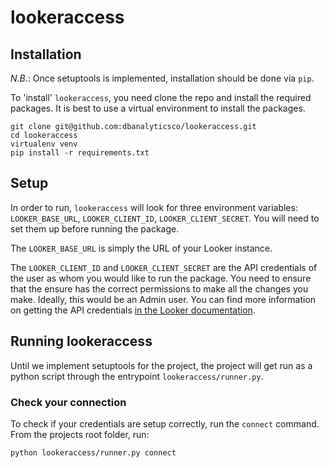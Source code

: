 # lookeraccess

## Installation 

*N.B.*: Once setuptools is implemented, installation should be done via `pip`.

To 'install' `lookeraccess`, you need clone the repo and install the required packages. It is best to use a virtual environment to install the packages.

```shell
git clone git@github.com:dbanalyticsco/lookeraccess.git
cd lookeraccess
virtualenv venv
pip install -r requirements.txt
```

## Setup

In order to run, `lookeraccess` will look for three environment variables: `LOOKER_BASE_URL`, `LOOKER_CLIENT_ID`, `LOOKER_CLIENT_SECRET`. You will need to set them up before running the package. 

The `LOOKER_BASE_URL` is simply the URL of your Looker instance.

The `LOOKER_CLIENT_ID` and `LOOKER_CLIENT_SECRET` are the API credentials of the user as whom you would like to run the package. You need to ensure that the ensure has the correct permissions to make all the changes you make. Ideally, this would be an Admin user. You can find more information on getting the API credentials [in the Looker documentation]().

## Running lookeraccess

Until we implement setuptools for the project, the project will get run as a python script through the entrypoint `lookeraccess/runner.py`.

### Check your connection

To check if your credentials are setup correctly, run the `connect` command. From the projects root folder, run:

```shell
python lookeraccess/runner.py connect
```